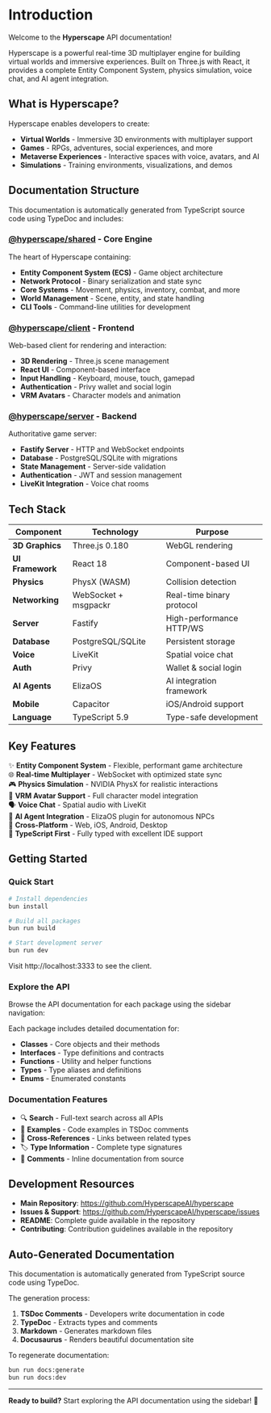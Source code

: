 # Introduction

Welcome to the **Hyperscape** API documentation!

Hyperscape is a powerful real-time 3D multiplayer engine for building virtual worlds and immersive experiences. Built on Three.js with React, it provides a complete Entity Component System, physics simulation, voice chat, and AI agent integration.

## What is Hyperscape?

Hyperscape enables developers to create:
- **Virtual Worlds** - Immersive 3D environments with multiplayer support
- **Games** - RPGs, adventures, social experiences, and more
- **Metaverse Experiences** - Interactive spaces with voice, avatars, and AI
- **Simulations** - Training environments, visualizations, and demos

## Documentation Structure

This documentation is automatically generated from TypeScript source code using TypeDoc and includes:

### **[@hyperscape/shared](./api/@hyperscape/shared.md)** - Core Engine
The heart of Hyperscape containing:
- **Entity Component System (ECS)** - Game object architecture
- **Network Protocol** - Binary serialization and state sync
- **Core Systems** - Movement, physics, inventory, combat, and more
- **World Management** - Scene, entity, and state handling
- **CLI Tools** - Command-line utilities for development

### **[@hyperscape/client](./api/@hyperscape/client.md)** - Frontend
Web-based client for rendering and interaction:
- **3D Rendering** - Three.js scene management
- **React UI** - Component-based interface
- **Input Handling** - Keyboard, mouse, touch, gamepad
- **Authentication** - Privy wallet and social login
- **VRM Avatars** - Character models and animation

### **[@hyperscape/server](./api/@hyperscape/server.md)** - Backend
Authoritative game server:
- **Fastify Server** - HTTP and WebSocket endpoints
- **Database** - PostgreSQL/SQLite with migrations
- **State Management** - Server-side validation
- **Authentication** - JWT and session management
- **LiveKit Integration** - Voice chat rooms

## Tech Stack

| Component | Technology | Purpose |
|-----------|-----------|---------|
| **3D Graphics** | Three.js 0.180 | WebGL rendering |
| **UI Framework** | React 18 | Component-based UI |
| **Physics** | PhysX (WASM) | Collision detection |
| **Networking** | WebSocket + msgpackr | Real-time binary protocol |
| **Server** | Fastify | High-performance HTTP/WS |
| **Database** | PostgreSQL/SQLite | Persistent storage |
| **Voice** | LiveKit | Spatial voice chat |
| **Auth** | Privy | Wallet & social login |
| **AI Agents** | ElizaOS | AI integration framework |
| **Mobile** | Capacitor | iOS/Android support |
| **Language** | TypeScript 5.9 | Type-safe development |

## Key Features

✨ **Entity Component System** - Flexible, performant game architecture  
🌐 **Real-time Multiplayer** - WebSocket with optimized state sync  
🎮 **Physics Simulation** - NVIDIA PhysX for realistic interactions  
🎨 **VRM Avatar Support** - Full character model integration  
🗣️ **Voice Chat** - Spatial audio with LiveKit  
🤖 **AI Agent Integration** - ElizaOS plugin for autonomous NPCs  
📱 **Cross-Platform** - Web, iOS, Android, Desktop  
🔧 **TypeScript First** - Fully typed with excellent IDE support  

## Getting Started

### Quick Start

```bash
# Install dependencies
bun install

# Build all packages
bun run build

# Start development server
bun run dev
```

Visit http://localhost:3333 to see the client.

### Explore the API

Browse the API documentation for each package using the sidebar navigation:

Each package includes detailed documentation for:
- **Classes** - Core objects and their methods
- **Interfaces** - Type definitions and contracts
- **Functions** - Utility and helper functions
- **Types** - Type aliases and definitions
- **Enums** - Enumerated constants

### Documentation Features

- 🔍 **Search** - Full-text search across all APIs
- 📖 **Examples** - Code examples in TSDoc comments
- 🔗 **Cross-References** - Links between related types
- 🏷️ **Type Information** - Complete type signatures
- 📝 **Comments** - Inline documentation from source

## Development Resources

- **Main Repository**: https://github.com/HyperscapeAI/hyperscape
- **Issues & Support**: https://github.com/HyperscapeAI/hyperscape/issues
- **README**: Complete guide available in the repository
- **Contributing**: Contribution guidelines available in the repository

## Auto-Generated Documentation

This documentation is automatically generated from TypeScript source code using TypeDoc. 

The generation process:
1. **TSDoc Comments** - Developers write documentation in code
2. **TypeDoc** - Extracts types and comments
3. **Markdown** - Generates markdown files
4. **Docusaurus** - Renders beautiful documentation site

To regenerate documentation:
```bash
bun run docs:generate
bun run docs:dev
```

---

**Ready to build?** Start exploring the API documentation using the sidebar! 🚀

